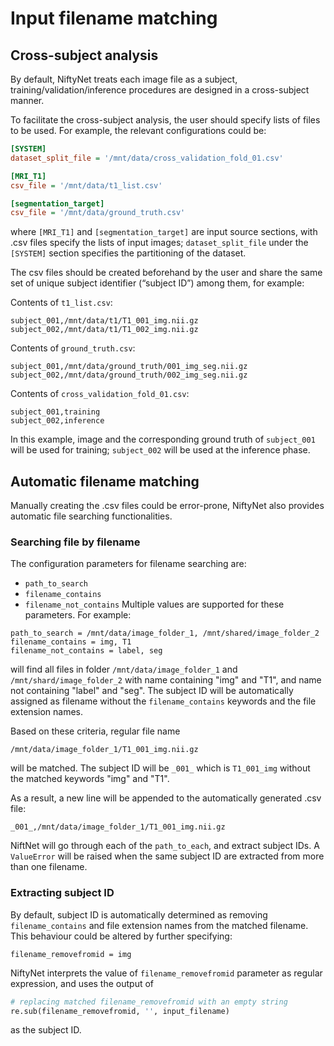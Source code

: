 # Input filename matching

## Cross-subject analysis
By default, NiftyNet treats each image file as a subject,
training/validation/inference procedures are designed in a cross-subject
manner.

To facilitate the cross-subject analysis, the user should specify lists of
files to be used. For example, the relevant configurations could be:

```ini
[SYSTEM]
dataset_split_file = '/mnt/data/cross_validation_fold_01.csv'

[MRI_T1]
csv_file = '/mnt/data/t1_list.csv'

[segmentation_target]
csv_file = '/mnt/data/ground_truth.csv'
```

where `[MRI_T1]` and `[segmentation_target]` are input source sections, with
.csv files specify the lists of input images; `dataset_split_file` under the
`[SYSTEM]` section specifies the partitioning of the dataset.

The csv files should be created beforehand by the user and share the same set
of unique subject identifier (“subject ID”) among them, for example:

Contents of `t1_list.csv`:
```
subject_001,/mnt/data/t1/T1_001_img.nii.gz
subject_002,/mnt/data/t1/T1_002_img.nii.gz
```

Contents of `ground_truth.csv`:
```
subject_001,/mnt/data/ground_truth/001_img_seg.nii.gz
subject_002,/mnt/data/ground_truth/002_img_seg.nii.gz
```

Contents of `cross_validation_fold_01.csv`:
```
subject_001,training
subject_002,inference
```

In this example, image and the corresponding ground truth of `subject_001` will
be used for training; `subject_002` will be used at the inference phase.

## Automatic filename matching
Manually creating the .csv files could be error-prone, NiftyNet also provides
automatic file searching functionalities.

### Searching file by filename
The configuration parameters for filename searching are:
- `path_to_search`
- `filename_contains`
- `filename_not_contains`
Multiple values are supported for these parameters. For example:
```
path_to_search = /mnt/data/image_folder_1, /mnt/shared/image_folder_2
filename_contains = img, T1
filename_not_contains = label, seg
```
will find all files in folder `/mnt/data/image_folder_1` and
`/mnt/shard/image_folder_2` with name containing "img" and "T1", and name not
containing "label" and "seg". The subject ID will be automatically assigned as
filename without the `filename_contains` keywords and the file extension names.

Based on these criteria, regular file name
```
/mnt/data/image_folder_1/T1_001_img.nii.gz
```
will be matched. The subject ID will be `_001_` which is `T1_001_img` without
the matched keywords "img" and "T1".

As a result, a new line will be appended to the automatically generated .csv
file:
```
_001_,/mnt/data/image_folder_1/T1_001_img.nii.gz
```

NiftNet will go through each of the `path_to_each`, and extract subject IDs.  A
`ValueError` will be raised when the same subject ID are extracted from more
than one filename.

### Extracting subject ID
By default, subject ID is automatically determined as removing
`filename_contains` and file extension names from the matched filename. This
behaviour could be altered by further specifying:
```
filename_removefromid = img
```
NiftyNet interprets the value of `filename_removefromid` parameter as regular
expression, and uses the output of
```python
# replacing matched filename_removefromid with an empty string
re.sub(filename_removefromid, '', input_filename)
```
as the subject ID.

